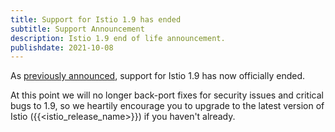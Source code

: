 ```yaml
---
title: Support for Istio 1.9 has ended
subtitle: Support Announcement
description: Istio 1.9 end of life announcement.
publishdate: 2021-10-08
---
```


As [previously announced](/news/support/revised-1.9-eol/), support for Istio 1.9 has now officially ended.

At this point we will no longer back-port fixes for security issues and critical bugs to 1.9, so we heartily encourage
you to upgrade to the latest version of Istio ({{<istio_release_name>}}) if you haven't already.